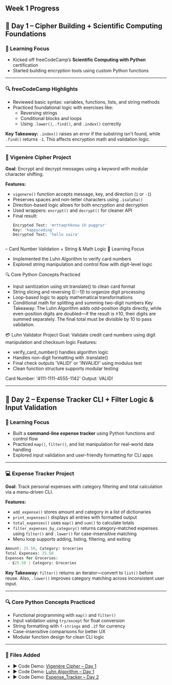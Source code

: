## Week 1 Progress
## 📅 Day 1 – Cipher Building + Scientific Computing Foundations

### 🧠 Learning Focus
- Kicked off freeCodeCamp’s **Scientific Computing with Python** certification
- Started building encryption tools using custom Python functions

---

### 🔍 freeCodeCamp Highlights
- Reviewed basic syntax: variables, functions, lists, and string methods
- Practiced foundational logic with exercises like:
  - Reversing strings
  - Conditional blocks and loops
  - Using `.lower()`, `.find()`, and `.index()` correctly

**Key Takeaway:** `.index()` raises an error if the substring isn't found, while `.find()` returns `-1`. This affects encryption math and validation logic.

---

### 🔐 Vigenère Cipher Project
**Goal**: Encrypt and decrypt messages using a keyword with modular character shifting.

**Features:**
- `vigenere()` function accepts message, key, and direction (`1` or `-1`)
- Preserves spaces and non-letter characters using `.isalpha()`
- Direction-based logic allows for both encryption and decryption
- Used wrappers: `encrypt()` and `decrypt()` for cleaner API
- Final result:
  ```python
  Encrypted Text: 'mrttaqrhknsw ih puggrur'
  Key: 'happycoding'
  Decrypted Text: 'hello zaira'



– Card Number Validation + String & Math Logic
🧠 Learning Focus
- Implemented the Luhn Algorithm to verify card numbers
- Explored string manipulation and control flow with digit-level logic

🔍 Core Python Concepts Practiced
- Input sanitization using str.translate() to clean card format
- String slicing and reversing ([::-1]) to organize digit processing
- Loop-based logic to apply mathematical transformations
- Conditional math for splitting and summing two-digit numbers
Key Takeaway: The Luhn Algorithm adds odd-position digits directly, while even-position digits are doubled—if the result is ≥10, their digits are summed separately. The final total must be divisible by 10 to pass validation.

💳 Luhn Validator Project
Goal: Validate credit card numbers using digit manipulation and checksum logic
Features:
- verify_card_number() handles algorithm logic
- Handles non-digit formatting with .translate()
- Final check outputs 'VALID!' or 'INVALID!' using modulus test
- Clean function structure supports modular testing

Card Number: '4111-1111-4555-1142'
Output: VALID!


---

## 📅 Day 2 – Expense Tracker CLI + Filter Logic & Input Validation

### 🧠 Learning Focus
- Built a **command-line expense tracker** using Python functions and control flow
- Practiced `map()`, `filter()`, and list manipulation for real-world data handling
- Explored input validation and user-friendly formatting for CLI apps

---

### 💻 Expense Tracker Project  
**Goal**: Track personal expenses with category filtering and total calculation via a menu-driven CLI.

**Features:**
- `add_expense()` stores amount and category in a list of dictionaries
- `print_expenses()` displays all entries with formatted output
- `total_expenses()` uses `map()` and `sum()` to calculate totals
- `filter_expenses_by_category()` returns category-matched expenses using `filter()` and `.lower()` for case-insensitive matching
- Menu loop supports adding, listing, filtering, and exiting

```python
Amount: 25.50, Category: Groceries
Total Expenses: 25.50
Expenses for Groceries:
 - $25.50 | Category: Groceries
```

**Key Takeaway:** `filter()` returns an iterator—convert to `list()` before reuse. Also, `.lower()` improves category matching across inconsistent user input.

---

### 🔍 Core Python Concepts Practiced
- Functional programming with `map()` and `filter()`
- Input validation using `try/except` for float conversion
- String formatting with `f-strings` and `.2f` for currency
- Case-insensitive comparisons for better UX
- Modular function design for clean CLI logic

---



  ### 📂 Files Added
- ▶️ Code Demo: [Vigenère Cipher – Day 1](./Vigenere_cipher.py)
- ▶️ Code Demo: [Luhn Algorithm – Day 1](./Luhn_Algorithm.py)
- ▶️ Code Demo: [Expense_Tracker – Day 2](./Expense_Tracker.py)
